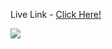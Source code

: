 <p>Live Link - <a href='https://barbaadi-project.netlify.app/'>Click Here!</a></P>

<img src='[https://i.postimg.cc/QMsFnq6x/image.png](https://i.postimg.cc/xCBJgVhB/barbaadi-project-netlify-app-i-Phone-SE.png)https://i.postimg.cc/xCBJgVhB/barbaadi-project-netlify-app-i-Phone-SE.png'/>
